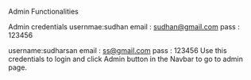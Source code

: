Admin Functionalities

Admin credentials
usernmae:sudhan
email : sudhan@gmail.com
pass : 123456



username:sudharsan
email : ss@gmail.com
pass : 123456
Use this credentials to login and click Admin button in the Navbar to go to admin page.
